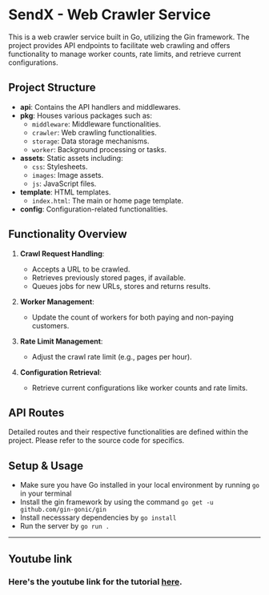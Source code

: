 # SendX - Web Crawler Service

This is a web crawler service built in Go, utilizing the Gin framework. The project provides API endpoints to facilitate web crawling and offers functionality to manage worker counts, rate limits, and retrieve current configurations.

## Project Structure

- **api**: Contains the API handlers and middlewares.
- **pkg**: Houses various packages such as:
  - `middleware`: Middleware functionalities.
  - `crawler`: Web crawling functionalities.
  - `storage`: Data storage mechanisms.
  - `worker`: Background processing or tasks.
- **assets**: Static assets including:
  - `css`: Stylesheets.
  - `images`: Image assets.
  - `js`: JavaScript files.
- **template**: HTML templates.
  - `index.html`: The main or home page template.
- **config**: Configuration-related functionalities.

## Functionality Overview

1. **Crawl Request Handling**:
   - Accepts a URL to be crawled.
   - Retrieves previously stored pages, if available.
   - Queues jobs for new URLs, stores and returns results.

2. **Worker Management**:
   - Update the count of workers for both paying and non-paying customers.

3. **Rate Limit Management**:
   - Adjust the crawl rate limit (e.g., pages per hour).

4. **Configuration Retrieval**:
   - Retrieve current configurations like worker counts and rate limits.

## API Routes

Detailed routes and their respective functionalities are defined within the project. Please refer to the source code for specifics.

## Setup & Usage

- Make sure you have Go installed in your local environment by running `go` in your terminal
- Install the gin framework by using the command `go get -u github.com/gin-gonic/gin`
- Install necesssary dependencies by `go install`
- Run the server by `go run .`
---

## Youtube link

### Here's the youtube link for the tutorial [here](https://youtu.be/aWj7-09TVM8).